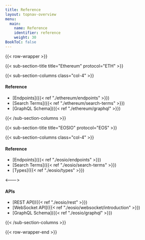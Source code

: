 ```yaml
---
title: Reference
layout: topnav-overview
menu:
  main:
    name: Reference
    identifier: reference
    weight: 30
BookToC: false
---
```



{{< row-wrapper >}}

{{< sub-section-title title="Ethereum" protocol="ETH" >}}

{{< sub-section-columns  class="col-4" >}}


#### Reference

* [Endpoints]({{< ref "./ethereum/endpoints" >}})
* [Search Terms]({{< ref "./ethereum/search-terms" >}})
* [GraphQL Schema]({{< ref "./ethereum/graphql" >}})


{{< /sub-section-columns >}}


{{< sub-section-title title="EOSIO" protocol="EOS" >}}

{{< sub-section-columns class="col-4" >}}

#### Reference

* [Endpoints]({{< ref "./eosio/endpoints" >}})
* [Search Terms]({{< ref "./eosio/search-terms" >}})
* [Types]({{< ref "./eosio/types" >}})

<--->

#### APIs

* [REST API]({{< ref "./eosio/rest" >}})
* [WebSocket API]({{< ref "./eosio/websocket/introduction" >}})
* [GraphQL Schema]({{< ref "./eosio/graphql" >}})

{{< /sub-section-columns >}}

{{< row-wrapper-end >}}
